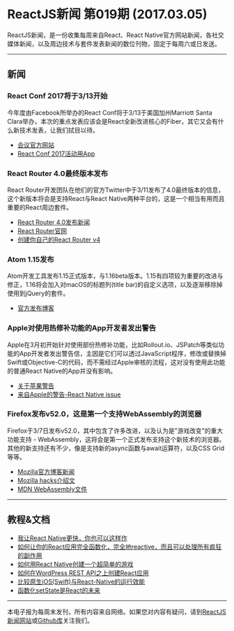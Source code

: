 
# ReactJS新闻 第019期 (2017.03.05)

ReactJS新闻，是一份收集每周来自React、React Native官方网站新闻，各社交媒体新闻，以及周边技术与套件发表新闻的数位刊物，固定于每周六或日发送。

***

## 新闻

### React Conf 2017将于3/13开始

今年度由Facebook所举办的React Conf将于3/13于美国加州Marriott Santa Clara举办，本次的重点发表应该会是React全新改进核心的Fiber，其它又会有什么新技术发表，让我们拭目以待。

- [会议官方网站](http://conf.reactjs.org/)
- [React Conf 2017活动用App](https://github.com/Thinkmill/react-conf-app)

### React Router 4.0最终版本发布

React Router开发团队在他们的官方Twitter中于3/11发布了4.0最终版本的信息，这个新版本将会是支持React与React Native两种平台的，这是一个相当有用而且重要的React周边套件。

- [React Router 4.0发布新闻](https://twitter.com/ReactJSTraining/status/840405844072124416)
- [React Router官网](https://reacttraining.com/react-router/)
- [创建你自己的React Router v4](https://tylermcginnis.com/build-your-own-react-router-v4/)

### Atom 1.15发布

Atom开发工具发布1.15正式版本，与1.16beta版本。1.15有四项较为重要的改进与修正，1.16将会加入对macOS的标题列(title bar)的自定义选项，以及逐渐移除掉使用到jQuery的套件。

- [官方发布博客](http://blog.atom.io/2017/03/09/atom-1-15.html)

### Apple对使用热修补功能的App开发者发出警告

Apple在3月初开始针对使用部份热修补功能，比如Rollout.io、JSPatch等类似功能的App开发者发出警告信，主因是它们可以透过JavaScript程序，修改或替换掉Swift或Objective-C的代码，而不需经过Apple审核的流程，这对没有使用此功能的普通React Native的App并没有影响。

- [关于苹果警告](http://blog.cnbang.net/internet/3374/)
- [来自Apple的警告-React Native issue](https://github.com/facebook/react-native/issues/12778)

### Firefox发布v52.0，这是第一个支持WebAssembly的浏览器

Firefox于3/7日发布v52.0，其中包含了许多改进，以及认为是"游戏改变"的重大功能支持 - WebAssembly，这将会是第一个正式发布支持这个新技术的浏览器。其他的新支持还有不少，像是支持新的async函数与await运算符，以及CSS Grid等等。

- [Mozilla官方博客新闻](https://blog.mozilla.org/blog/2017/03/07/lots-new-in-firefox-game-changing-webassembly-support/)
- [Mozilla hacks介绍文](https://hacks.mozilla.org/2017/03/firefox-52-introducing-web-assembly-css-grid-and-the-grid-inspector/)
- [MDN WebAssembly文件](https://developer.mozilla.org/en-US/docs/WebAssembly)

***

## 教程&文档

- [我让React Native更快，你也可以这样作](https://launchdrawer.com/i-made-react-native-fast-you-can-too-9e61c951ce0#.4kty5dqyc)
- [如何让你的React应用完全函数化，完全地reactive，而且可以处理所有疯狂的副作用](https://medium.freecodecamp.com/how-to-make-your-react-app-fully-functional-fully-reactive-and-able-to-handle-all-those-crazy-e5da8e7dac10#.kudbc5eic)
- [如何用React Native创建一个超简单的游戏](http://mmazzarolo.com/blog/how-i-built-a-super-simple-game-using-react-native/)
- [如何在WordPress REST API之上创建React应用](https://medium.freecodecamp.com/how-to-build-react-apps-on-top-of-the-wordpress-rest-api-bcc632808025#.un056vjgf)
- [比较原生iOS(Swift)与React-Native的运行效能](https://medium.com/the-react-native-log/comparing-the-performance-between-native-ios-swift-and-react-native-7b5490d363e2#.n1i0uebis)
- [函数化setState是React的未来](https://medium.freecodecamp.com/functional-setstate-is-the-future-of-react-374f30401b6b#.svv5yw5g3)

***

本电子报为每周末发刊，所有内容来自网络。如果您对内容有疑问，请到[ReactJS新闻网站][1]或[Github库][2]关注我们。

[1]: https://www.reactjs-tw.top/
[2]: https://github.com/eyesofkids/reactjs-news-weekly


